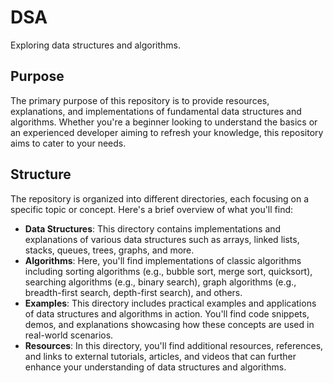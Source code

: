 # DSA
Exploring data structures and algorithms.

## Purpose
The primary purpose of this repository is to provide resources, explanations, and implementations of fundamental data structures and algorithms. Whether you're a beginner looking to understand the basics or an experienced developer aiming to refresh your knowledge, this repository aims to cater to your needs.

## Structure
The repository is organized into different directories, each focusing on a specific topic or concept. Here's a brief overview of what you'll find:
* **Data Structures**: This directory contains implementations and explanations of various data structures such as arrays, linked lists, stacks, queues, trees, graphs, and more.
* **Algorithms**: Here, you'll find implementations of classic algorithms including sorting algorithms (e.g., bubble sort, merge sort, quicksort), searching algorithms (e.g., binary search), graph algorithms (e.g., breadth-first search, depth-first search), and others.
* **Examples**: This directory includes practical examples and applications of data structures and algorithms in action. You'll find code snippets, demos, and explanations showcasing how these concepts are used in real-world scenarios.
* **Resources**: In this directory, you'll find additional resources, references, and links to external tutorials, articles, and videos that can further enhance your understanding of data structures and algorithms.

